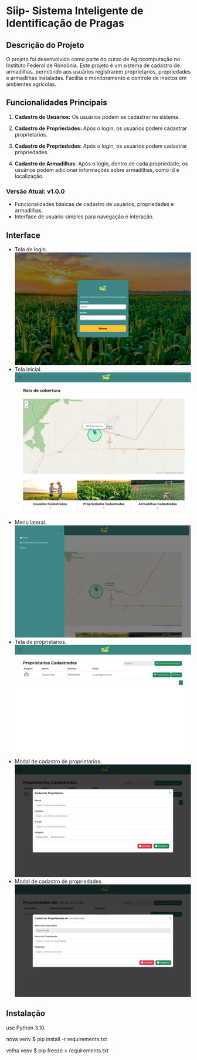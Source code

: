 # Siip- Sistema Inteligente de Identificação de Pragas

## Descrição do Projeto
O projeto foi desenvolvido como parte do curso de Agrocomputação no Instituto Federal de Rondônia. Este projeto é um sistema de cadastro de armadilhas, permitindo aos usuários registrarem proprietarios, propriedades e armadilhas instaladas. Facilita o monitoramento e controle de insetos em ambientes agrícolas.

## Funcionalidades Principais
1. **Cadastro de Usuários:** Os usuários podem se cadastrar no sistema.

2. **Cadastro de Propriedades:** Após o login, os usuários podem cadastrar proprietarios.

2. **Cadastro de Propriedades:** Após o login, os usuários podem cadastrar propriedades.

3. **Cadastro de Armadilhas:** Após o login, dentro de cada propriedade, os usuários podem adicionar informações sobre armadilhas, como id e localização.


### Versão Atual: v1.0.0
- Funcionalidades básicas de cadastro de usuários, propriedades e armadilhas.
- Interface de usuário simples para navegação e interação.

## Interface
- Tela de login.
![Captura de Tela](readme/001.png)
- Tela inicial.
![Captura de Tela](readme/002.png)
- Menu lateral.
![Captura de Tela](readme/003.png)
- Tela de proprietarios.
![Captura de Tela](readme/004.png)
- Modal de cadastro de proprietarios.
![Captura de Tela](readme/005.png)
- Modal de cadastro de propriedades.
![Captura de Tela](readme/006.png)

## Instalação

use Python 3.10.

nova venv
$ pip install -r requirements.txt

velha venv
$ pip freeze > requirements.txt
